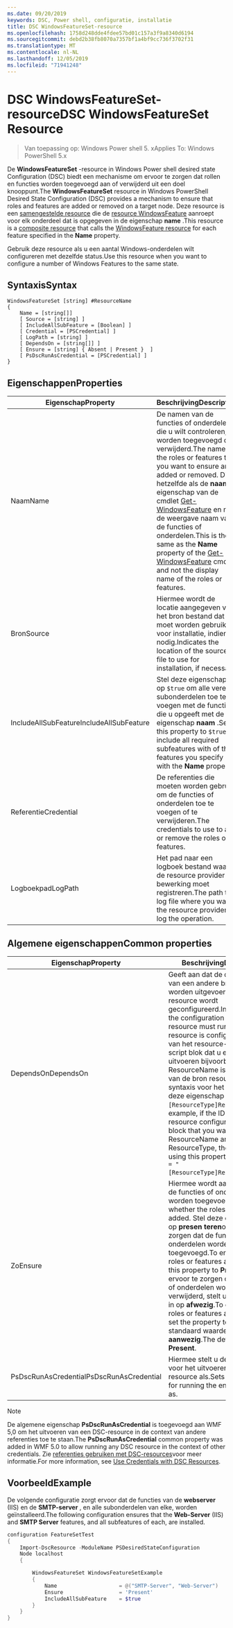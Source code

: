 ```yaml
---
ms.date: 09/20/2019
keywords: DSC, Power shell, configuratie, installatie
title: DSC WindowsFeatureSet-resource
ms.openlocfilehash: 1758d248dde4fdee57bd01c157a3f9a8340d6194
ms.sourcegitcommit: debd2b38fb8070a7357bf1a4bf9cc736f3702f31
ms.translationtype: MT
ms.contentlocale: nl-NL
ms.lasthandoff: 12/05/2019
ms.locfileid: "71941248"
---
```

# <a name="dsc-windowsfeatureset-resource"></a><span data-ttu-id="f026e-103">DSC WindowsFeatureSet-resource</span><span class="sxs-lookup"><span data-stu-id="f026e-103">DSC WindowsFeatureSet Resource</span></span>

> <span data-ttu-id="f026e-104">Van toepassing op: Windows Power shell 5. x</span><span class="sxs-lookup"><span data-stu-id="f026e-104">Applies To: Windows PowerShell 5.x</span></span>

<span data-ttu-id="f026e-105">De **WindowsFeatureSet** -resource in Windows Power shell desired state Configuration (DSC) biedt een mechanisme om ervoor te zorgen dat rollen en functies worden toegevoegd aan of verwijderd uit een doel knooppunt.</span><span class="sxs-lookup"><span data-stu-id="f026e-105">The **WindowsFeatureSet** resource in Windows PowerShell Desired State Configuration (DSC) provides a mechanism to ensure that roles and features are added or removed on a target node.</span></span> <span data-ttu-id="f026e-106">Deze resource is een [samengestelde resource](../../../resources/authoringResourceComposite.md) die de [resource WindowsFeature](windowsfeatureResource.md) aanroept voor elk onderdeel dat is opgegeven in de eigenschap **name** .</span><span class="sxs-lookup"><span data-stu-id="f026e-106">This resource is a [composite resource](../../../resources/authoringResourceComposite.md) that calls the [WindowsFeature resource](windowsfeatureResource.md) for each feature specified in the **Name** property.</span></span>

<span data-ttu-id="f026e-107">Gebruik deze resource als u een aantal Windows-onderdelen wilt configureren met dezelfde status.</span><span class="sxs-lookup"><span data-stu-id="f026e-107">Use this resource when you want to configure a number of Windows Features to the same state.</span></span>

## <a name="syntax"></a><span data-ttu-id="f026e-108">Syntaxis</span><span class="sxs-lookup"><span data-stu-id="f026e-108">Syntax</span></span>

```Syntax
WindowsFeatureSet [string] #ResourceName
{
    Name = [string[]]
    [ Source = [string] ]
    [ IncludeAllSubFeature = [Boolean] ]
    [ Credential = [PSCredential] ]
    [ LogPath = [string] ]
    [ DependsOn = [string[]] ]
    [ Ensure = [string] { Absent | Present }  ]
    [ PsDscRunAsCredential = [PSCredential] ]
}
```

## <a name="properties"></a><span data-ttu-id="f026e-109">Eigenschappen</span><span class="sxs-lookup"><span data-stu-id="f026e-109">Properties</span></span>

|  <span data-ttu-id="f026e-110">Eigenschap</span><span class="sxs-lookup"><span data-stu-id="f026e-110">Property</span></span>  |  <span data-ttu-id="f026e-111">Beschrijving</span><span class="sxs-lookup"><span data-stu-id="f026e-111">Description</span></span>   |
|---|---|
|<span data-ttu-id="f026e-112">Naam</span><span class="sxs-lookup"><span data-stu-id="f026e-112">Name</span></span> |<span data-ttu-id="f026e-113">De namen van de functies of onderdelen die u wilt controleren, worden toegevoegd of verwijderd.</span><span class="sxs-lookup"><span data-stu-id="f026e-113">The names of the roles or features that you want to ensure are added or removed.</span></span> <span data-ttu-id="f026e-114">Dit is hetzelfde als de **naam** eigenschap van de cmdlet [Get-WindowsFeature](/powershell/module/servermanager/get-windowsfeature?view=winserver2012r2-ps) en niet de weergave naam van de functies of onderdelen.</span><span class="sxs-lookup"><span data-stu-id="f026e-114">This is the same as the **Name** property of the [Get-WindowsFeature](/powershell/module/servermanager/get-windowsfeature?view=winserver2012r2-ps) cmdlet, and not the display name of the roles or features.</span></span> |
|<span data-ttu-id="f026e-115">Bron</span><span class="sxs-lookup"><span data-stu-id="f026e-115">Source</span></span> |<span data-ttu-id="f026e-116">Hiermee wordt de locatie aangegeven van het bron bestand dat moet worden gebruikt voor installatie, indien nodig.</span><span class="sxs-lookup"><span data-stu-id="f026e-116">Indicates the location of the source file to use for installation, if necessary.</span></span> |
|<span data-ttu-id="f026e-117">IncludeAllSubFeature</span><span class="sxs-lookup"><span data-stu-id="f026e-117">IncludeAllSubFeature</span></span> |<span data-ttu-id="f026e-118">Stel deze eigenschap in op `$true` om alle vereiste subonderdelen toe te voegen met de functies die u opgeeft met de eigenschap **naam** .</span><span class="sxs-lookup"><span data-stu-id="f026e-118">Set this property to `$true` to include all required subfeatures with of the features you specify with the **Name** property.</span></span> |
|<span data-ttu-id="f026e-119">Referentie</span><span class="sxs-lookup"><span data-stu-id="f026e-119">Credential</span></span> |<span data-ttu-id="f026e-120">De referenties die moeten worden gebruikt om de functies of onderdelen toe te voegen of te verwijderen.</span><span class="sxs-lookup"><span data-stu-id="f026e-120">The credentials to use to add or remove the roles or features.</span></span> |
|<span data-ttu-id="f026e-121">Logboekpad</span><span class="sxs-lookup"><span data-stu-id="f026e-121">LogPath</span></span> |<span data-ttu-id="f026e-122">Het pad naar een logboek bestand waar de resource provider de bewerking moet registreren.</span><span class="sxs-lookup"><span data-stu-id="f026e-122">The path to a log file where you want the resource provider to log the operation.</span></span> |

## <a name="common-properties"></a><span data-ttu-id="f026e-123">Algemene eigenschappen</span><span class="sxs-lookup"><span data-stu-id="f026e-123">Common properties</span></span>

|<span data-ttu-id="f026e-124">Eigenschap</span><span class="sxs-lookup"><span data-stu-id="f026e-124">Property</span></span> |<span data-ttu-id="f026e-125">Beschrijving</span><span class="sxs-lookup"><span data-stu-id="f026e-125">Description</span></span> |
|---|---|
|<span data-ttu-id="f026e-126">DependsOn</span><span class="sxs-lookup"><span data-stu-id="f026e-126">DependsOn</span></span> |<span data-ttu-id="f026e-127">Geeft aan dat de configuratie van een andere bron moet worden uitgevoerd voordat deze resource wordt geconfigureerd.</span><span class="sxs-lookup"><span data-stu-id="f026e-127">Indicates that the configuration of another resource must run before this resource is configured.</span></span> <span data-ttu-id="f026e-128">Als de ID van het resource-configuratie script blok dat u eerst wilt uitvoeren bijvoorbeeld de naam ResourceName is, en het type van de bron resource is, is de syntaxis voor het gebruik van deze eigenschap `DependsOn = "[ResourceType]ResourceName"`.</span><span class="sxs-lookup"><span data-stu-id="f026e-128">For example, if the ID of the resource configuration script block that you want to run first is ResourceName and its type is ResourceType, the syntax for using this property is `DependsOn = "[ResourceType]ResourceName"`.</span></span> |
|<span data-ttu-id="f026e-129">Zo</span><span class="sxs-lookup"><span data-stu-id="f026e-129">Ensure</span></span> |<span data-ttu-id="f026e-130">Hiermee wordt aangegeven of de functies of onderdelen worden toegevoegd.</span><span class="sxs-lookup"><span data-stu-id="f026e-130">Indicates whether the roles or features are added.</span></span> <span data-ttu-id="f026e-131">Stel deze eigenschap in op **presen teren**om ervoor te zorgen dat de functies of onderdelen worden toegevoegd.</span><span class="sxs-lookup"><span data-stu-id="f026e-131">To ensure that the roles or features are added, set this property to **Present**.</span></span> <span data-ttu-id="f026e-132">Om ervoor te zorgen dat de functies of onderdelen worden verwijderd, stelt u de eigenschap in op **afwezig**.</span><span class="sxs-lookup"><span data-stu-id="f026e-132">To ensure that the roles or features are removed, set the property to **Absent**.</span></span> <span data-ttu-id="f026e-133">De standaard waarde is **aanwezig**.</span><span class="sxs-lookup"><span data-stu-id="f026e-133">The default value is **Present**.</span></span> |
|<span data-ttu-id="f026e-134">PsDscRunAsCredential</span><span class="sxs-lookup"><span data-stu-id="f026e-134">PsDscRunAsCredential</span></span> |<span data-ttu-id="f026e-135">Hiermee stelt u de referentie in voor het uitvoeren van de gehele resource als.</span><span class="sxs-lookup"><span data-stu-id="f026e-135">Sets the credential for running the entire resource as.</span></span> |

> [!NOTE]
> <span data-ttu-id="f026e-136">De algemene eigenschap **PsDscRunAsCredential** is toegevoegd aan WMF 5,0 om het uitvoeren van een DSC-resource in de context van andere referenties toe te staan.</span><span class="sxs-lookup"><span data-stu-id="f026e-136">The **PsDscRunAsCredential** common property was added in WMF 5.0 to allow running any DSC resource in the context of other credentials.</span></span> <span data-ttu-id="f026e-137">Zie [referenties gebruiken met DSC-resources](../../../configurations/runasuser.md)voor meer informatie.</span><span class="sxs-lookup"><span data-stu-id="f026e-137">For more information, see [Use Credentials with DSC Resources](../../../configurations/runasuser.md).</span></span>

## <a name="example"></a><span data-ttu-id="f026e-138">Voorbeeld</span><span class="sxs-lookup"><span data-stu-id="f026e-138">Example</span></span>

<span data-ttu-id="f026e-139">De volgende configuratie zorgt ervoor dat de functies van de **webserver** (IIS) en de **SMTP-server** , en alle subonderdelen van elke, worden geïnstalleerd.</span><span class="sxs-lookup"><span data-stu-id="f026e-139">The following configuration ensures that the **Web-Server** (IIS) and **SMTP Server** features, and all subfeatures of each, are installed.</span></span>

```powershell
configuration FeatureSetTest
{
    Import-DscResource -ModuleName PSDesiredStateConfiguration
    Node localhost
    {

        WindowsFeatureSet WindowsFeatureSetExample
        {
            Name                    = @("SMTP-Server", "Web-Server")
            Ensure                  = 'Present'
            IncludeAllSubFeature    = $true
        }
    }
}
```